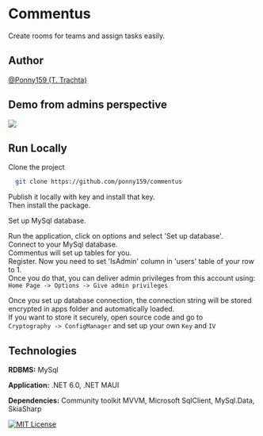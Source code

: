 
# Commentus

Create rooms for teams and assign tasks easily.


## Author

[@Ponny159 (T. Trachta)](https://www.github.com/ponny159)


## Demo from admins perspective

![](https://github.com/ponny159/Commentus/main/commentus_admin_showcase.gif)


## Run Locally

Clone the project

```bash
  git clone https://github.com/ponny159/commentus
```

Publish it locally with key and install that key.  
Then install the package.  

Set up MySql database.  

Run the application, click on options and select 'Set up database'.  
Connect to your MySql database.  
Commentus will set up tables for you.  
Register. Now you need to set 'IsAdmin' column in 'users' table of your row to 1.  
Once you do that, you can deliver admin privileges from this account using:  
``` Home Page -> Options -> Give admin privileges ```  

Once you set up database connection, the connection string will be stored encrypted in apps folder and automatically loaded.  
If you want to store it securely, open source code and go to  
``` Cryptography -> ConfigManager ``` and set up your own ``` Key ``` and ``` IV ```
## Technologies

**RDBMS:** MySql

**Application:** .NET 6.0, .NET MAUI  

**Dependencies:** Community toolkit MVVM, Microsoft SqlClient, MySql.Data, SkiaSharp

[![MIT License](https://img.shields.io/badge/License-MIT-green.svg)](https://raw.githubusercontent.com/Ponny159/commentus/main/license.txt)

